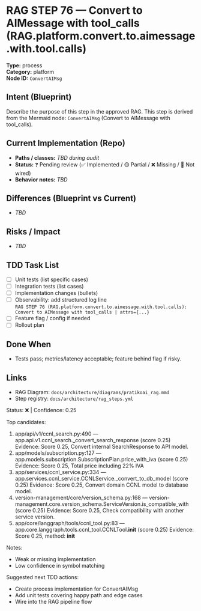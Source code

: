 # RAG STEP 76 — Convert to AIMessage with tool_calls (RAG.platform.convert.to.aimessage.with.tool.calls)

**Type:** process  
**Category:** platform  
**Node ID:** `ConvertAIMsg`

## Intent (Blueprint)
Describe the purpose of this step in the approved RAG. This step is derived from the Mermaid node: `ConvertAIMsg` (Convert to AIMessage with tool_calls).

## Current Implementation (Repo)
- **Paths / classes:** _TBD during audit_
- **Status:** ❓ Pending review (✅ Implemented / 🟡 Partial / ❌ Missing / 🔌 Not wired)
- **Behavior notes:** _TBD_

## Differences (Blueprint vs Current)
- _TBD_

## Risks / Impact
- _TBD_

## TDD Task List
- [ ] Unit tests (list specific cases)
- [ ] Integration tests (list cases)
- [ ] Implementation changes (bullets)
- [ ] Observability: add structured log line  
  `RAG STEP 76 (RAG.platform.convert.to.aimessage.with.tool.calls): Convert to AIMessage with tool_calls | attrs={...}`
- [ ] Feature flag / config if needed
- [ ] Rollout plan

## Done When
- Tests pass; metrics/latency acceptable; feature behind flag if risky.

## Links
- RAG Diagram: `docs/architecture/diagrams/pratikoai_rag.mmd`
- Step registry: `docs/architecture/rag_steps.yml`


<!-- AUTO-AUDIT:BEGIN -->
Status: ❌  |  Confidence: 0.25

Top candidates:
1) app/api/v1/ccnl_search.py:490 — app.api.v1.ccnl_search._convert_search_response (score 0.25)
   Evidence: Score 0.25, Convert internal SearchResponse to API model.
2) app/models/subscription.py:127 — app.models.subscription.SubscriptionPlan.price_with_iva (score 0.25)
   Evidence: Score 0.25, Total price including 22% IVA
3) app/services/ccnl_service.py:334 — app.services.ccnl_service.CCNLService._convert_to_db_model (score 0.25)
   Evidence: Score 0.25, Convert domain CCNL model to database model.
4) version-management/core/version_schema.py:168 — version-management.core.version_schema.ServiceVersion.is_compatible_with (score 0.25)
   Evidence: Score 0.25, Check compatibility with another service version.
5) app/core/langgraph/tools/ccnl_tool.py:83 — app.core.langgraph.tools.ccnl_tool.CCNLTool.__init__ (score 0.25)
   Evidence: Score 0.25, method: __init__

Notes:
- Weak or missing implementation
- Low confidence in symbol matching

Suggested next TDD actions:
- Create process implementation for ConvertAIMsg
- Add unit tests covering happy path and edge cases
- Wire into the RAG pipeline flow
<!-- AUTO-AUDIT:END -->